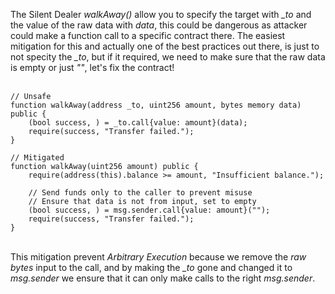 The Silent Dealer *walkAway()* allow you to specify the target with *_to* and the value of the raw data with *data*, this could be dangerous as attacker could make a function call to a specific contract there. The easiest mitigation for this and actually one of the best practices out there, is just to not specity the *_to*, but if it required, we need to make sure that the raw data is empty or just *""*, let's fix the contract! &nbsp;  
&nbsp;  
```solidity
// Unsafe
function walkAway(address _to, uint256 amount, bytes memory data) public {
    (bool success, ) = _to.call{value: amount}(data);
    require(success, "Transfer failed.");
}

// Mitigated
function walkAway(uint256 amount) public {
    require(address(this).balance >= amount, "Insufficient balance.");

    // Send funds only to the caller to prevent misuse
    // Ensure that data is not from input, set to empty
    (bool success, ) = msg.sender.call{value: amount}("");
    require(success, "Transfer failed.");
}
```
&nbsp;  
This mitigation prevent *Arbitrary Execution* because we remove the *raw bytes* input to the call, and by making the *_to* gone and changed it to *msg.sender* we ensure that it can only make calls to the right *msg.sender*.